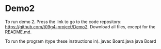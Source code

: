 # Demo2
To run demo 2. Press the link to go to the code repository: https://github.com/t09g4-project/Demo2. Download all files, except for the README.md.

To run the program (type these instructions in).
javac Board.java 
java Board 


